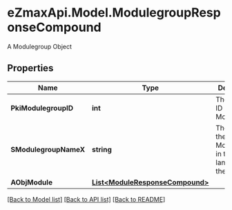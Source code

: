 # eZmaxApi.Model.ModulegroupResponseCompound
A Modulegroup Object

## Properties

Name | Type | Description | Notes
------------ | ------------- | ------------- | -------------
**PkiModulegroupID** | **int** | The unique ID of the Modulegroup | 
**SModulegroupNameX** | **string** | The name of the Modulegroup in the language of the requester | 
**AObjModule** | [**List&lt;ModuleResponseCompound&gt;**](ModuleResponseCompound.md) |  | [optional] 

[[Back to Model list]](../README.md#documentation-for-models) [[Back to API list]](../README.md#documentation-for-api-endpoints) [[Back to README]](../README.md)

